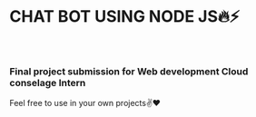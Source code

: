 
<h1>CHAT BOT USING NODE JS🔥⚡</h1>
<br>

<h3> Final project submission for Web development Cloud conselage Intern </h3>  
Feel free to use in your own projects✌❤


